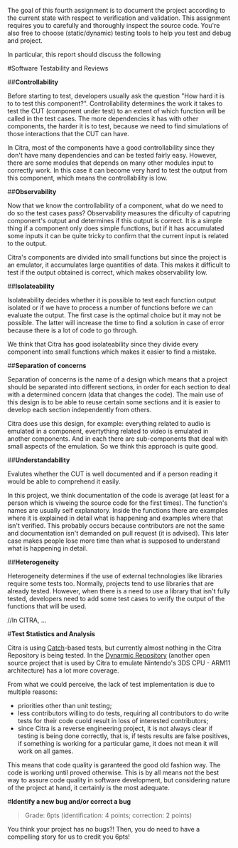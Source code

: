 
The goal of this fourth assignment is to document the project according to the current state with respect to verification and validation. This assignment requires you to carefully and thoroughly inspect the source code. You're also free to choose (static/dynamic) testing tools to help you test and debug and project. 

In particular, this report should discuss the following

#Software Testability and Reviews

##**Controllability**

Before starting to test, developers usually ask the question "How hard it is to to test this component?". Controllability determines the work it takes to test the CUT (component under test) to an extent of which function will be called in the test cases. The more dependencies it has with other components, the harder it is to test, because we need to find simulations of those interactions that the CUT can have.

In Citra, most of the components have a good controllability since they don't have many dependencies and can be tested fairly easy. However, there are some modules that depends on many other modules input to correctly work. In this case it can become very hard to test the output from this component, which means the controllability is low.

##**Observability**

Now that we know the controllability of a component, what do we need to do so the test cases pass? Observability measures the dificulty of caputring component's output and determines if this output is correct. It is a simple thing if a component only does simple functions, but if it has accumulated some inputs it can be quite tricky to confirm that the current input is related to the output.

Citra's components are divided into small functions but since the project is an emulator, it accumulates large quantities of data. This makes it difficult to test if the output obtained is correct, which makes observability low.

##**Isolateability**

Isolateability decides whether it is possible to test each function output isolated or if we have to process a number of functions before we can evaluate the output. The first case is the optimal choice but it may not be possible. The latter will increase the time to find a solution in case of error because there is a lot of code to go through.

We think that Citra has good isolateability since they divide every component into small functions which makes it easier to find a mistake.

##**Separation of concerns**

Separation of concerns is the name of a design which means that a project should be separated into different sections, in order for each section to deal with a determined concern (data that changes the code). The main use of this design is to be able to reuse certain some sections and it is easier to develop each section independently from others.

Citra does use this design, for example: everything related to audio is emulated in a component, evertything related to video is emulated in another components. And in each there are sub-components that deal with small aspects of the emulation. So we think this approach is quite good.

##**Understandability**

Evalutes whether the CUT is well documented and if a person reading it would be able to comprehend it easily.

In this project, we think documentation of the code is average (at least for a person which is viweing the source code for the first times). The function's names are usually self explanatory. Inside the functions there are examples where it is explained in detail what is happening and examples where that isn't verified. This probably occurs because contributors are not the same and documentation isn't demanded on pull request (it is advised). This later case makes people lose more time than what is supposed to understand what is happening in detail.

##**Heterogeneity**

Heterogeneity determines if the use of external technologies like libraries require some tests too. Normally, projects tend to use libraries that are already tested. However, when there is a need to use a library that isn't fully tested, developers need to add some test cases to verify the output of the functions that will be used.

//In CITRA, ...

#**Test Statistics and Analysis**

Citra is using [Catch](https://github.com/philsquared/Catch/)-based tests, but currently almost nothing in the Citra Repository is being tested. In the [Dynarmic Repository](https://github.com/MerryMage/dynarmic) (another open source project that is used by Citra to emulate Nintendo's 3DS CPU - ARM11 architecture) has a lot more coverage.

From what we could perceive, the lack of test implementation is due to multiple reasons:

- priorities other than unit testing;
- less contributors willing to do tests, requiring all contributors to do write tests for their code cuold result in loss of interested contributors;
- since Citra is a reverse engineering project, it is not always clear if testing is being done correctly, that is, if tests results are false positives, if something is working for a particular game, it does not mean it will work on all games.

This means that code quality is garanteed the good old fashion way. The code is working until proved otherwise. This is by all means not the best way to assure code quality in software development, but considering nature of the project at hand, it certainly is the most adequate.

#**Identify a new bug and/or correct a bug**
>Grade: 6pts (identification: 4 points; correction: 2 points)

You think your project has no bugs?! Then, you do need to have a compelling story for us to credit you 6pts! 
